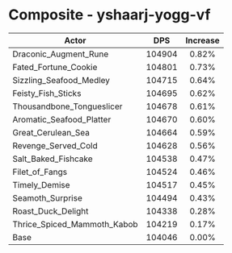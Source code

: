 # Composite - yshaarj-yogg-vf
| Actor | DPS | Increase |
|---|:---:|:---:|
|Draconic_Augment_Rune|104904|0.82%|
|Fated_Fortune_Cookie|104801|0.73%|
|Sizzling_Seafood_Medley|104715|0.64%|
|Feisty_Fish_Sticks|104695|0.62%|
|Thousandbone_Tongueslicer|104678|0.61%|
|Aromatic_Seafood_Platter|104670|0.60%|
|Great_Cerulean_Sea|104664|0.59%|
|Revenge_Served_Cold|104628|0.56%|
|Salt_Baked_Fishcake|104538|0.47%|
|Filet_of_Fangs|104524|0.46%|
|Timely_Demise|104517|0.45%|
|Seamoth_Surprise|104494|0.43%|
|Roast_Duck_Delight|104338|0.28%|
|Thrice_Spiced_Mammoth_Kabob|104219|0.17%|
|Base|104046|0.00%|
